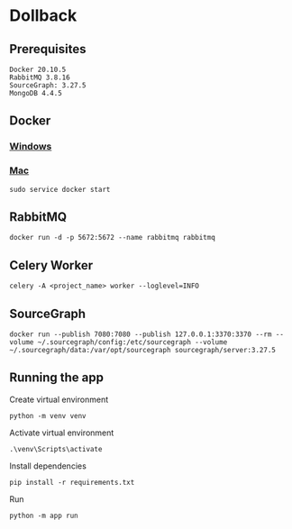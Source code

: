 # Dollback

## Prerequisites
    Docker 20.10.5
    RabbitMQ 3.8.16
    SourceGraph: 3.27.5
    MongoDB 4.4.5

## Docker
### [Windows](https://docs.docker.com/docker-for-windows/install/) 
### [Mac](https://docs.docker.com/docker-for-mac/install/)

    sudo service docker start

## RabbitMQ
    docker run -d -p 5672:5672 --name rabbitmq rabbitmq

## Celery Worker
    celery -A <project_name> worker --loglevel=INFO

## SourceGraph
    docker run --publish 7080:7080 --publish 127.0.0.1:3370:3370 --rm --volume ~/.sourcegraph/config:/etc/sourcegraph --volume ~/.sourcegraph/data:/var/opt/sourcegraph sourcegraph/server:3.27.5

## Running the app
Create virtual environment 
```
python -m venv venv
```
Activate virtual environment
```
.\venv\Scripts\activate
```
Install dependencies
```
pip install -r requirements.txt
```
Run
```
python -m app run
```